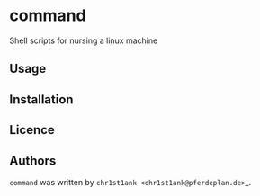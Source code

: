# command

Shell scripts for nursing a linux machine

## Usage

## Installation

## Licence

## Authors

`command` was written by `chr1st1ank <chr1st1ank@pferdeplan.de>`_.
